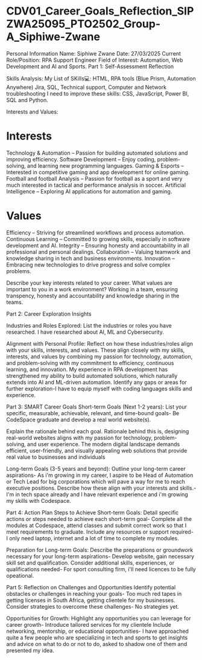 # CDV01_Career_Goals_Reflection_SIPZWA25095_PTO2502_Group-A_Siphiwe-Zwane
Personal Information
Name: Siphiwe Zwane
Date: 27/03/2025
Current Role/Position: RPA Support Engineer
Field of Interest: Automation, Web Development and AI and Sports.
Part 1: Self-Assessment Reflection

Skills Analysis:
My List of SKills💻: HTML, RPA tools (Blue Prism, Automation Anywhere) Jira, SQL,  Technical support, Computer and Network troubleshooting
I need to improve these skills: CSS, JavaScript, Power BI, SQL and Python.

Interests and Values:
# Interests
Technology & Automation – Passion for building automated solutions and improving efficiency.
Software Development – Enjoy coding, problem-solving, and learning new programming languages.
Gaming & Esports – Interested in competitive gaming and app development for online gaming.
Football and football Analysis – Passion for football as a sport and very much interested in tactical and performance analysis in soccer.
Artificial Intelligence – Exploring AI applications for automation and gaming.

# Values
Efficiency – Striving for streamlined workflows and process automation.
Continuous Learning – Committed to growing skills, especially in software development and AI.
Integrity – Ensuring honesty and accountability in all professional and personal dealings.
Collaboration – Valuing teamwork and knowledge sharing in tech and business environments.
Innovation – Embracing new technologies to drive progress and solve complex problems.


Describe your key interests related to your career.
What values are important to you in a work environment? Working in a team, ensuring transpency, honesty and accountability and knowledge sharing in the teams.

Part 2: Career Exploration Insights

Industries and Roles Explored: 
List the industries or roles you have researched.
I have researched about AI, ML and Cybersecurity.

Alignment with Personal Profile: 
Reflect on how these industries/roles align with your skills, interests, and values.
These align closely with my skills, interests, and values by combining my passion for technology, automation, and problem-solving with my commitment to efficiency, continuous learning, and innovation. My experience in RPA development has strengthened my ability to build automated solutions, which naturally extends into AI and ML-driven automation. 
Identify any gaps or areas for further exploration-I have to equip myself with coding languages skills and experience.

Part 3: SMART Career Goals
Short-term Goals (Next 1-2 years):
List your specific, measurable, achievable, relevant, and time-bound goals- Be CodeSpace graduate and develop a real world website(s).

Explain the rationale behind each goal.
Rationale behind this is, designing real-world websites aligns with my passion for technology, problem-solving, and user experience. The modern digital landscape demands efficient, user-friendly, and visually appealing web solutions that provide real value to businesses and individuals

Long-term Goals (3-5 years and beyond):
Outline your long-term career aspirations- As i'm growing in my career, I aspire to be Head of Automation or Tech Lead for big corporations which will pave a way for me to reach executive positions.
Describe how these align with your interests and skills.-I'm in tech space already and I have relevant experience and i'm growing my skills with Codespace.

Part 4: Action Plan
Steps to Achieve Short-term Goals:
Detail specific actions or steps needed to achieve each short-term goal- Complete all the modules at Codespace, attend classes and submit correct work so that I meet requirements to graduate.
Include any resources or support required- I only need laptop, internet and a lot of time to complete my modules.

Preparation for Long-term Goals: 
Describe the preparations or groundwork necessary for your long-term aspirations- Develop website, gain necessary skill set and qualification.
Consider additional skills, experiences, or qualifications needed- For sport consulting firm, i'll need licences to be fully opeational.

Part 5: Reflection on Challenges and Opportunities
Identify potential obstacles or challenges in reaching your goals- Too much red tapes in getting licenses in South Africa, getting clientele for my businesses.
Consider strategies to overcome these challenges- No strategies yet.

Opportunities for Growth: 
Highlight any opportunities you can leverage for career growth- Introduce tailored services for my clientele
Include networking, mentorship, or educational opportunities- I have approached quite a few people who are specializing in tech and sports to get insights and advice on what to do or not to do, asked to shadow one of them and presented my idea.
